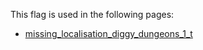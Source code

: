 This flag is used in the following pages:
 - [missing_localisation_diggy_dungeons_1_t](../events/missing_localisation_diggy_dungeons_1_t.md)
